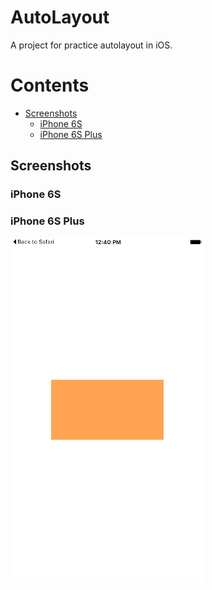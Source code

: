 # AutoLayout 

A project for practice autolayout in iOS.

# Contents
-	[Screenshots](#screenshots)
	-	[iPhone 6S](#iphone-6s)
	-	[iPhone 6S Plus](#iphone-6s-plus)
	
## Screenshots
### iPhone 6S


### iPhone 6S Plus
![Task 1 iPhone 6s Plus](/Resources/Task1_iPhone6SPlus.png)


